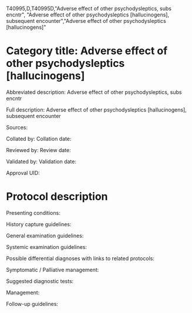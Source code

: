 T40995,D,T40995D,"Adverse effect of other psychodysleptics, subs encntr", "Adverse effect of other psychodysleptics [hallucinogens], subsequent encounter","Adverse effect of other psychodysleptics [hallucinogens]"
# Category title: Adverse effect of other psychodysleptics [hallucinogens]

Abbreviated description: Adverse effect of other psychodysleptics, subs encntr

Full description: Adverse effect of other psychodysleptics [hallucinogens], subsequent encounter

Sources:

Collated by:
Collation date:

Reviewed by:
Review date:

Validated by:
Validation date:

Approval UID:

# Protocol description

Presenting conditions:

History capture guidelines:

General examination guidelines:

Systemic examination guidelines:

Possible differential diagnoses with links to related protocols:

Symptomatic / Palliative management:

Suggested diagnostic tests:

Management:

Follow-up guidelines:
